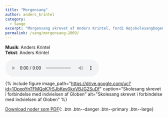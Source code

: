 ```yaml
---
title: "Morgensang"
author: anders_krintel
category:
  - Sange
excerpt: "Morgensang skrevet af Anders Krintel, fordi Højskolesangbogen har for få morgensange, og man trænger til at våbne op på Ørnebjerget."
permalink: /sang/morgensang-2003/
---
```


**Musik**: Anders Krintel  
**Tekst**: Anders Krintel

<audio controls>
  <source src="https://drive.google.com/uc?id=10z1HTlpdZQlIPun8qyFF_HkeSeURjsbZ" type="audio/mpeg">
  Your browser does not support the audio element.
</audio>



{% include figure image_path="https://drive.google.com/uc?id=1OpopYnTFMQoK7rSJbKev0kxVBJG2SuDf" caption="Skolesang skrevet i forbindelse med indvielsen af Globen" alt="Skolesang skrevet i forbindelse med indvielsen af Globen" %}

[<i class='far fa-file-pdf'></i> Download noder som PDF](https://drive.google.com/uc?id=1SuRoR8I5e26PcQftwZSnDmJ0Me1Ejzye){: .btn .btn--danger .btn--primary .btn--large}
